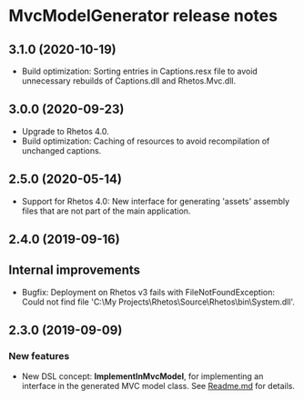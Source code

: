 # MvcModelGenerator release notes

## 3.1.0 (2020-10-19)

* Build optimization: Sorting entries in Captions.resx file to avoid unnecessary rebuilds of Captions.dll and Rhetos.Mvc.dll.

## 3.0.0 (2020-09-23)

* Upgrade to Rhetos 4.0.
* Build optimization: Caching of resources to avoid recompilation of unchanged captions.

## 2.5.0 (2020-05-14)

* Support for Rhetos 4.0: New interface for generating 'assets' assembly files that are not part of the main application.

## 2.4.0 (2019-09-16)

## Internal improvements

* Bugfix: Deployment on Rhetos v3 fails with FileNotFoundException: Could not find file 'C:\My Projects\Rhetos\Source\Rhetos\bin\System.dll'.

## 2.3.0 (2019-09-09)

### New features

* New DSL concept: **ImplementInMvcModel**, for implementing an interface in the generated MVC model class.
  See [Readme.md](Readme.md) for details.
